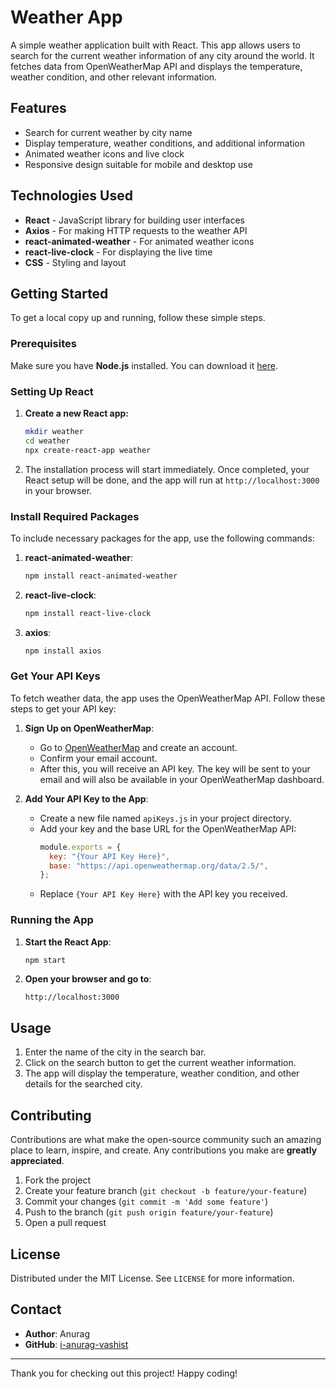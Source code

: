 # Weather App

A simple weather application built with React. This app allows users to search for the current weather information of any city around the world. It fetches data from OpenWeatherMap API and displays the temperature, weather condition, and other relevant information.

## Features

- Search for current weather by city name
- Display temperature, weather conditions, and additional information
- Animated weather icons and live clock
- Responsive design suitable for mobile and desktop use

## Technologies Used

- **React** - JavaScript library for building user interfaces
- **Axios** - For making HTTP requests to the weather API
- **react-animated-weather** - For animated weather icons
- **react-live-clock** - For displaying the live time
- **CSS** - Styling and layout

## Getting Started

To get a local copy up and running, follow these simple steps.

### Prerequisites

Make sure you have **Node.js** installed. You can download it [here](https://nodejs.org/).

### Setting Up React

1. **Create a new React app:**
    ```bash
    mkdir weather
    cd weather
    npx create-react-app weather
    ```
2. The installation process will start immediately. Once completed, your React setup will be done, and the app will run at `http://localhost:3000` in your browser.

### Install Required Packages

To include necessary packages for the app, use the following commands:

1. **react-animated-weather**:
    ```bash
    npm install react-animated-weather
    ```
2. **react-live-clock**:
    ```bash
    npm install react-live-clock
    ```
3. **axios**:
    ```bash
    npm install axios
    ```

### Get Your API Keys

To fetch weather data, the app uses the OpenWeatherMap API. Follow these steps to get your API key:

1. **Sign Up on OpenWeatherMap**:
   - Go to [OpenWeatherMap](https://openweathermap.org/) and create an account.
   - Confirm your email account.
   - After this, you will receive an API key. The key will be sent to your email and will also be available in your OpenWeatherMap dashboard.

2. **Add Your API Key to the App**:
   - Create a new file named `apiKeys.js` in your project directory.
   - Add your key and the base URL for the OpenWeatherMap API:
     ```javascript
     module.exports = {
       key: "{Your API Key Here}",
       base: "https://api.openweathermap.org/data/2.5/",
     };
     ```
   - Replace `{Your API Key Here}` with the API key you received.

### Running the App

1. **Start the React App**:
    ```bash
    npm start
    ```
2. **Open your browser and go to**:
    ```
    http://localhost:3000
    ```

## Usage

1. Enter the name of the city in the search bar.
2. Click on the search button to get the current weather information.
3. The app will display the temperature, weather condition, and other details for the searched city.

## Contributing

Contributions are what make the open-source community such an amazing place to learn, inspire, and create. Any contributions you make are **greatly appreciated**.

1. Fork the project
2. Create your feature branch (`git checkout -b feature/your-feature`)
3. Commit your changes (`git commit -m 'Add some feature'`)
4. Push to the branch (`git push origin feature/your-feature`)
5. Open a pull request

## License

Distributed under the MIT License. See `LICENSE` for more information.

## Contact

- **Author**: Anurag
- **GitHub**: [i-anurag-vashist](https://github.com/i-anurag-vashist)

---

Thank you for checking out this project! Happy coding!
